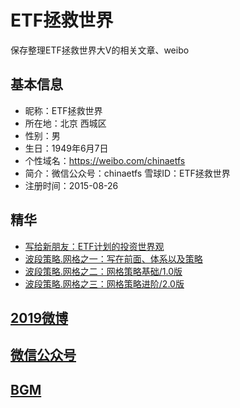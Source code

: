 # ETF拯救世界

保存整理ETF拯救世界大V的相关文章、weibo

## 基本信息

* 昵称：ETF拯救世界
* 所在地：北京 西城区
* 性别：男
* 生日：1949年6月7日
* 个性域名：https://weibo.com/chinaetfs
* 简介：微信公众号：chinaetfs 雪球ID：ETF拯救世界
* 注册时间：2015-08-26

## 精华

* [写给新朋友：ETF计划的投资世界观](./wechat/2017/ETF计划的投资世界观.md)
* [波段策略.网格之一：写在前面、体系以及策略](./wechat/2019/20190428.md)
* [波段策略.网格之二：网格策略基础/1.0版](./wechat/2019/20190506.md)
* [波段策略.网格之三：网格策略进阶/2.0版](./wechat/2019/20190526.md)

## [2019微博](weibo/2019.md)

## [微信公众号](wechat/wechat.md)

## [BGM](./bgm.md)
